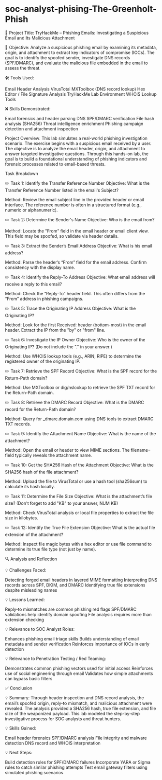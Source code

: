 # soc-analyst-phising-The-Greenholt-Phish

📝 Project Title:
TryHackMe – Phishing Emails: Investigating a Suspicious Email and Its Malicious Attachment

🎯 Objective:
Analyze a suspicious phishing email by examining its metadata, origin, and attachment to extract key indicators of compromise (IOCs). The goal is to identify the spoofed sender, investigate DNS records (SPF/DMARC), and evaluate the malicious file embedded in the email to assess the threat.

🛠️ Tools Used:

Email Header Analysis
VirusTotal
MXToolbox (DNS record lookup)
Hex Editor / File Signature Analysis
TryHackMe Lab Environment
WHOIS Lookup Tools

❌ Skills Demonstrated:

Email forensics and header parsing
DNS SPF/DMARC verification
File hash analysis (SHA256)
Threat intelligence enrichment
Phishing campaign detection and attachment inspection

Project Overview: 
This lab simulates a real-world phishing investigation scenario. The exercise begins with a suspicious email received by a user. The objective is to analyze the email header, origin, and attachment to answer targeted investigative questions. Through this hands-on lab, the goal is to build a foundational understanding of phishing indicators and forensic processes related to email-based threats.

Task Breakdown

✏️ Task 1: Identify the Transfer Reference Number
Objective: What is the Transfer Reference Number listed in the email's Subject?

Method: Review the email subject line in the provided header or email interface. The reference number is often in a structured format (e.g., numeric or alphanumeric).

✏️ Task 2: Determine the Sender's Name
Objective: Who is the email from?

Method: Locate the "From" field in the email header or email client view. This field may be spoofed, so validate via header details.

✏️ Task 3: Extract the Sender’s Email Address
Objective: What is his email address?

Method: Parse the header’s “From” field for the email address. Confirm consistency with the display name.

✏️ Task 4: Identify the Reply-To Address
Objective: What email address will receive a reply to this email?

Method: Check the “Reply-To” header field. This often differs from the “From” address in phishing campaigns.

✏️ Task 5: Trace the Originating IP Address
Objective: What is the Originating IP?

Method: Look for the first Received: header (bottom-most) in the email header. Extract the IP from the "by" or "from" line.

✏️ Task 6: Investigate the IP Owner
Objective: Who is the owner of the Originating IP? (Do not include the "." in your answer.)

Method: Use WHOIS lookup tools (e.g., ARIN, RIPE) to determine the registered owner of the originating IP.

✏️ Task 7: Retrieve the SPF Record
Objective: What is the SPF record for the Return-Path domain?

Method: Use MXToolbox or dig/nslookup to retrieve the SPF TXT record for the Return-Path domain.

✏️ Task 8: Retrieve the DMARC Record
Objective: What is the DMARC record for the Return-Path domain?

Method: Query for _dmarc.domain.com using DNS tools to extract DMARC TXT records.

✏️ Task 9: Identify the Attachment Name
Objective: What is the name of the attachment?

Method: Open the email or header to view MIME sections. The filename= field typically reveals the attachment name.

✏️ Task 10: Get the SHA256 Hash of the Attachment
Objective: What is the SHA256 hash of the file attachment?

Method: Upload the file to VirusTotal or use a hash tool (sha256sum) to calculate its hash locally.

✏️ Task 11: Determine the File Size
Objective: What is the attachment’s file size? (Don't forget to add "KB" to your answer, NUM KB)

Method: Check VirusTotal analysis or local file properties to extract the file size in kilobytes.

✏️ Task 12: Identify the True File Extension
Objective: What is the actual file extension of the attachment?

Method: Inspect file magic bytes with a hex editor or use file command to determine its true file type (not just by name).

🔍 Analysis and Reflection

💡 Challenges Faced:

Detecting forged email headers in layered MIME formatting
Interpreting DNS records across SPF, DKIM, and DMARC
Identifying true file extensions despite misleading names

💡 Lessons Learned:

Reply-to mismatches are common phishing red flags
SPF/DMARC validations help identify domain spoofing
File analysis requires more than extension checking

💡 Relevance to SOC Analyst Roles:

Enhances phishing email triage skills
Builds understanding of email metadata and sender verification
Reinforces importance of IOCs in early detection

💡 Relevance to Penetration Testing / Red Teaming:

Demonstrates common phishing vectors used for initial access
Reinforces use of social engineering through email
Validates how simple attachments can bypass basic filters

✅ Conclusion

💡 Summary: Through header inspection and DNS record analysis, the email’s spoofed origin, reply-to mismatch, and malicious attachment were revealed. The analysis provided a SHA256 hash, true file extension, and file size of the weaponized payload. This lab modeled the step-by-step investigative process for SOC analysts and threat hunters.

💡 Skills Gained:

Email header forensics
SPF/DMARC analysis
File integrity and malware detection
DNS record and WHOIS interpretation

💡 Next Steps:

Build detection rules for SPF/DMARC failures
Incorporate YARA or Sigma rules to catch similar phishing attempts
Test email gateway filters using simulated phishing scenarios

